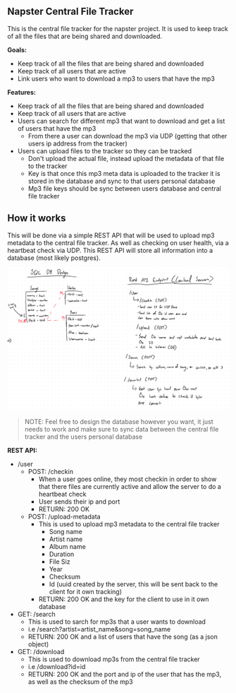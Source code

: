 ## Napster Central File Tracker

This is the central file tracker for the napster project. It is used to keep track of all the files that are being shared and downloaded.

**Goals:**

- Keep track of all the files that are being shared and downloaded
- Keep track of all users that are active
- Link users who want to download a mp3 to users that have the mp3

**Features:**

- Keep track of all the files that are being shared and downloaded
- Keep track of all users that are active
- Users can search for different mp3 that want to download and get a list of users that have the mp3
  - From there a user can download the mp3 via UDP (getting that other users ip address from the tracker)
- Users can upload files to the tracker so they can be tracked
  - Don't upload the actual file, instead upload the metadata of that file to the tracker
  - Key is that once this mp3 meta data is uploaded to the tracker it is stored in the database and sync to that users personal database
  - Mp3 file keys should be sync between users database and central file tracker

## How it works

This will be done via a simple REST API that will be used to upload mp3 metadata to the central file tracker. As well as checking on user health, via a heartbeat check via UDP. This REST API will store all information into a database (most likely postgres).

![](./assets/whiteboard-backend.png)

> NOTE: Feel free to design the database however you want, it just needs to work and make sure to sync data between the central file tracker and the users personal database

**REST API:**

- /user
  - POST: /checkin
    - When a user goes online, they most checkin in order to show that there files are currently active and allow the server to do a heartbeat check
    - User sends their ip and port
    - RETURN: 200 OK
  - POST: /upload-metadata
    - This is used to upload mp3 metadata to the central file tracker
      - Song name
      - Artist name
      - Album name
      - Duration
      - File Siz
      - Year
      - Checksum
      - Id (uuid created by the server, this will be sent back to the client for it own tracking)
    - RETURN: 200 OK and the key for the client to use in it own database
- GET: /search
  - This is used to sarch for mp3s that a user wants to download
  - i.e /search?artist=artist_name&song=song_name
  - RETURN: 200 OK and a list of users that have the song (as a json object)
- GET: /download
  - This is used to download mp3s from the central file tracker
  - i.e /download?id=id
  - RETURN: 200 OK and the port and ip of the user that has the mp3, as well as the checksum of the mp3
